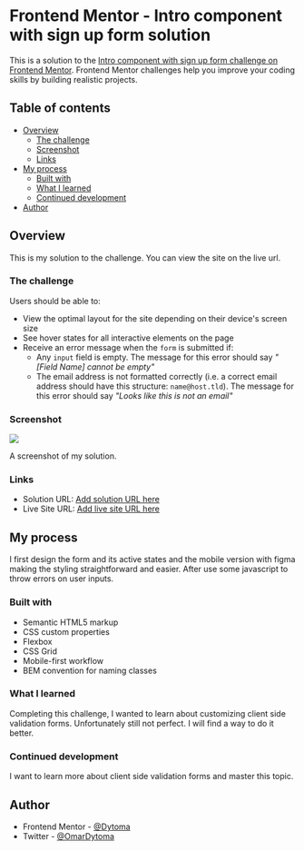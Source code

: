 # Frontend Mentor - Intro component with sign up form solution

This is a solution to the [Intro component with sign up form challenge on Frontend Mentor](https://www.frontendmentor.io/challenges/intro-component-with-signup-form-5cf91bd49edda32581d28fd1). Frontend Mentor challenges help you improve your coding skills by building realistic projects. 

## Table of contents

- [Overview](#overview)
  - [The challenge](#the-challenge)
  - [Screenshot](#screenshot)
  - [Links](#links)
- [My process](#my-process)
  - [Built with](#built-with)
  - [What I learned](#what-i-learned)
  - [Continued development](#continued-development)
- [Author](#author)


## Overview

This is my solution to the challenge. You can view the site on the live url.

### The challenge

Users should be able to:

- View the optimal layout for the site depending on their device's screen size
- See hover states for all interactive elements on the page
- Receive an error message when the `form` is submitted if:
  - Any `input` field is empty. The message for this error should say *"[Field Name] cannot be empty"*
  - The email address is not formatted correctly (i.e. a correct email address should have this structure: `name@host.tld`). The message for this error should say *"Looks like this is not an email"*

### Screenshot

![](./images/solution-screenshot.png.jpg)

A screenshot of my solution.

### Links

- Solution URL: [Add solution URL here](https://github.com/Dytoma/signup-forrm)
- Live Site URL: [Add live site URL here](https://dytoma.github.io/signup-forrm/)

## My process

I first design the form and its active states and the mobile version with figma making the styling straightforward and easier. After use some javascript to throw errors on user inputs.

### Built with

- Semantic HTML5 markup
- CSS custom properties
- Flexbox
- CSS Grid
- Mobile-first workflow
- BEM convention for naming classes


### What I learned

Completing this challenge, I wanted to learn about customizing client side validation forms. Unfortunately still not perfect. I will find a way to do it better. 


### Continued development

I want to learn more about client side validation forms and master this topic.


## Author

- Frontend Mentor - [@Dytoma](https://www.frontendmentor.io/profile/Dytoma)
- Twitter - [@OmarDytoma](https://www.twitter.com/OmarDytoma)
